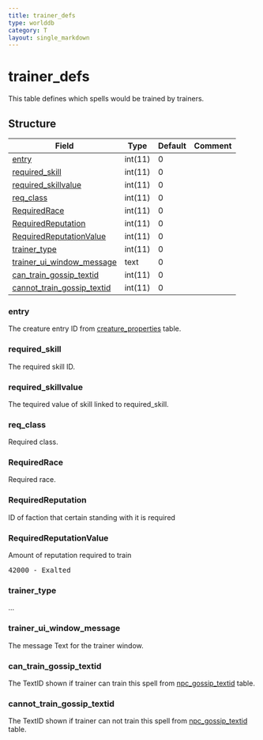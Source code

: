 ```yaml
---
title: trainer_defs
type: worlddb
category: T
layout: single_markdown
---
```


# trainer_defs
This table defines which spells would be trained by trainers. 

## Structure

Field                                                                                                            | Type    | Default | Comment
---------------------------------------------------------------------------------------------------------------- | ------- | ------- | -------
[entry](#entry)                                           | int(11) | 0       |        
[required_skill](#required_skill)                         | int(11) | 0       |        
[required_skillvalue](#required_skillvalue)               | int(11) | 0       |        
[req_class](#req_class)                                   | int(11) | 0       |        
[RequiredRace](#RequiredRace)                             | int(11) | 0       |        
[RequiredReputation](#RequiredReputation)                 | int(11) | 0       |        
[RequiredReputationValue](#RequiredReputationValue)       | int(11) | 0       |        
[trainer_type](#trainer_type)                             | int(11) | 0       |        
[trainer_ui_window_message](#trainer_ui_window_message)   | text    | 0       |        
[can_train_gossip_textid](#can_train_gossip_textid)       | int(11) | 0       |        
[cannot_train_gossip_textid](#cannot_train_gossip_textid) | int(11) | 0       |        

### entry

The creature entry ID from [creature_properties](/Wiki/database/world/creature_properties/ "Creature properties") table.

### required_skill

The required skill ID.

### required_skillvalue

The tequired value of skill linked to required_skill.

### req_class

Required class.  

### RequiredRace

Required race.

### RequiredReputation

ID of faction that certain standing with it is required

### RequiredReputationValue

Amount of reputation required to train

<pre>
42000 - Exalted
</pre>

### trainer_type

...

### trainer_ui_window_message

The message Text for the trainer window.

### can_train_gossip_textid

The TextID shown if trainer can train this spell from [npc_gossip_textid](/Wiki/database/world/npc_gossip_textid/ "Npc gossip textid") table.

### cannot_train_gossip_textid

The TextID shown if trainer can not train this spell from [npc_gossip_textid](/Wiki/database/world/npc_gossip_textid/ "Npc gossip textid") table.